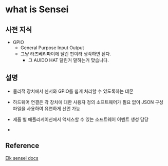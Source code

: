 # what is Sensei

## 사전 지식

- GPIO
  - General Purpose Input Output
  - 그냥 라즈베리파이에 달린 핀이라 생각하면 된다.  
    - 그 AUIDO HAT 달린거 말하는거 맞습니다.

## 설명

- 물리적 장치에서 센서와 GPIO를 쉽게 처리할 수 있도록하는 데몬
- 하드웨어 연결은 각 장치에 대한 사용자 정의 소프트웨어가 필요 없이 JSON 구성 파일을 사용하여 유연하게 선언 가능
- 제품 별 애플리케이션에서 액세스할 수 있는 소프트웨어 이벤트 생성 담당

-

## Reference

[Elk sensei docs](https://elk-audio.github.io/elk-docs/html/documents/sensei_configuration_format.html?highlight=sushi)
